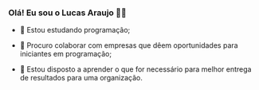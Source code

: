 ### Olá! Eu sou o Lucas Araujo 👋😋

- 📖 Estou estudando programação;

- 👯 Procuro colaborar com empresas que dêem oportunidades para iniciantes em programação;

- 🤔 Estou disposto a aprender o que for necessário para melhor entrega de resultados para uma organização.  
